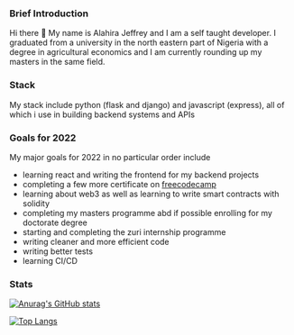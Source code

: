 ### Brief Introduction

Hi there 👋 My name is Alahira Jeffrey and I am a self taught developer. I graduated from a university in the north eastern part of Nigeria with a degree in agricultural economics and I am currently rounding up my masters in the same field.

### Stack

My stack include python (flask and django) and javascript (express), all of which i use in building backend systems and APIs

### Goals for 2022

My major goals for 2022 in no particular order include
- learning react and writing the frontend for my backend projects
- completing a few more certificate on [freecodecamp](https://www.freecodecamp.org/learn)
- learning about web3 as well as learning to write smart contracts with solidity
- completing my masters programme abd if possible enrolling for my doctorate degree
- starting and completing the zuri internship programme
- writing cleaner and more efficient code 
- writing better tests
- learning CI/CD

### Stats
[![Anurag's GitHub stats](https://github-readme-stats.vercel.app/api?username=alahirajeffrey)](https://github.com/anuraghazra/github-readme-stats)

[![Top Langs](https://github-readme-stats.vercel.app/api/top-langs/?username=alahirajeffrey&layout=compact)](https://github.com/anuraghazra/github-readme-stats)

<!--
**alahirajeffrey/alahirajeffrey** is a ✨ _special_ ✨ repository because its `README.md` (this file) appears on your GitHub profile.

Here are some ideas to get you started:

- 🔭 I’m currently working on ...
- 🌱 I’m currently learning ...
- 👯 I’m looking to collaborate on ...
- 🤔 I’m looking for help with ...
- 💬 Ask me about ...
- 📫 How to reach me: ...
- 😄 Pronouns: ...
- ⚡ Fun fact: ...
-->
